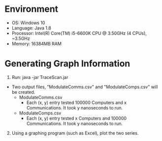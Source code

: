 # Environment
* OS: Windows 10
* Language: Java 1.8
* Processor: Intel(R) Core(TM) i5-6600K CPU @ 3.50GHz (4 CPUs), ~3.5GHz
* Memory: 16384MB RAM

# Generating Graph Information
1. Run: java -jar TraceScan.jar
 * Two output files, "ModulateComms.csv" and "ModulateComps.csv" will be created.
   * ModulateComms.csv
     * Each (x, y) entry tested 100000 Computers and x Communications. It took y nanoseconds to run.
   * ModulateComps.csv
     * Each (x, y) entry tested x Computers and 100000 Communications. It took y nanoseconds to run.
2. Using a graphing program (such as Excel), plot the two series.

